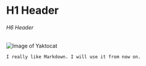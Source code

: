 # H1 Header
###### H6 Header

![Image of Yaktocat](https://octodex.github.com/images/yaktocat.png)

```
I really like Markdown. I will use it from now on.
```
